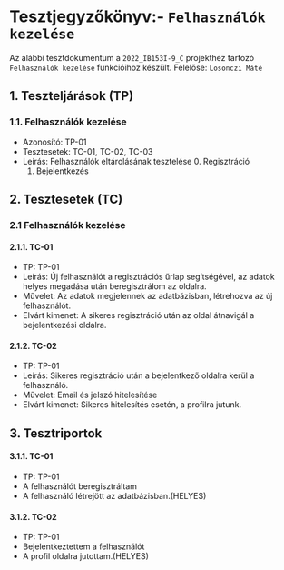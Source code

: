 # Tesztjegyzőkönyv:- `Felhasználók kezelése`

Az alábbi tesztdokumentum a `2022_IB153I-9_C` projekthez tartozó `Felhasználók kezelése` funkcióihoz készült. Felelőse: `Losonczi Máté`

## 1. Teszteljárások (TP)

### 1.1. Felhasználók kezelése
- Azonosító: TP-01
- Tesztesetek: TC-01, TC-02, TC-03
- Leírás: Felhasználók eltárolásának tesztelése
  0. Regisztráció 
  1. Bejelentkezés



## 2. Tesztesetek (TC)

### 2.1 Felhasználók kezelése

#### 2.1.1. TC-01
- TP: TP-01
- Leírás: Új felhasználót a regisztrációs űrlap segítségével, az adatok helyes megadása után beregisztrálom az oldalra.
- Művelet: Az adatok megjelennek az adatbázisban, létrehozva az új felhasználót.
- Elvárt kimenet: A sikeres regisztráció után az oldal átnavigál a bejelentkezési oldalra.

#### 2.1.2. TC-02
- TP: TP-01
- Leírás: Sikeres regisztráció után a bejelentkező oldalra kerül a felhasználó.
- Művelet: Email és jelszó hitelesítése
- Elvárt kimenet: Sikeres hitelesítés esetén, a profilra jutunk.


## 3. Tesztriportok

#### 3.1.1. TC-01
- TP: TP-01
- A felhasználót beregisztráltam
- A felhasználó létrejött az adatbázisban.(HELYES)

#### 3.1.2. TC-02
- TP: TP-01
- Bejelentkeztettem a felhasználót
- A profil oldalra jutottam.(HELYES)






